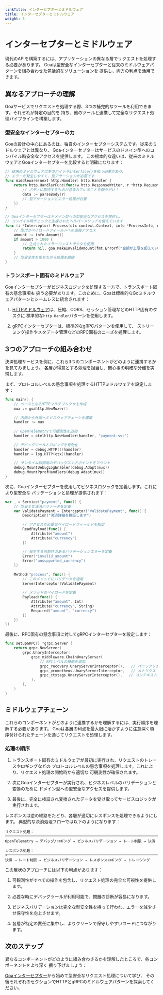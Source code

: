 ```yaml
---
linkTitle: インターセプターとミドルウェア
title: インターセプターとミドルウェア
weight: 5
---
```


# インターセプターとミドルウェア

現代のAPIを構築するには、アプリケーションの異なる層でリクエストを処理する必要があります。
Goaは型安全なインターセプターと従来のミドルウェアパターンを組み合わせた包括的なソリューションを
提供し、両方の利点を活用できます。

## 異なるアプローチの理解

Goaサービスでリクエストを処理する際、3つの補完的なツールを利用できます。それぞれが特定の目的を
持ち、他のツールと連携して完全なリクエスト処理パイプラインを構築します。

### 型安全なインターセプターの力

Goaの設計の中心にあるのは、独自のインターセプターシステムです。従来のミドルウェアとは異なり、
Goaインターセプターはサービスのドメイン型へのコンパイル時安全なアクセスを提供します。
この根本的な違いは、従来のミドルウェアとGoaインターセプターを比較すると明確になります：

```go
// 従来のミドルウェアは生のバイトやinterface{}を扱う必要があり、
// エラーが発生しやすく、型アサーションが必要です
func middleware(next http.Handler) http.Handler {
    return http.HandlerFunc(func(w http.ResponseWriter, r *http.Request) {
        // ボディに期待するものが含まれていることを願うだけ！
        data := parseBody(r)
        // 型アサーションとエラー処理が必要
    })
}

// Goaインターセプターはドメイン型への型安全なアクセスを提供し、
// コンパイル時チェックと生成されたヘルパーメソッドを備えています
func (i *Interceptor) Process(ctx context.Context, info *ProcessInfo, next goa.Endpoint) (any, error) {
    // 型付きペイロードフィールドへの直接アクセス
    amount := info.Amount()
    if amount > 1000 {
        // 生成されたエラーコンストラクタを使用
        return nil, goa.MakeInvalidAmount(fmt.Errorf("金額が上限を超えています"))
    }
    // 型安全性を保ちながら処理を継続
}
```

### トランスポート固有のミドルウェア

Goaインターセプターがビジネスロジックを処理する一方で、トランスポート固有の懸念事項も
扱う必要があります。このために、Goaは標準的なGoミドルウェアパターンとシームレスに統合されます：

1. [HTTPミドルウェア](./2-http-middleware)は、圧縮、CORS、セッション管理などのHTTP固有のタスクに
   標準的な`http.Handler`パターンを使用します。

2. [gRPCインターセプター](./3-grpc-interceptors)は、標準的なgRPCパターンを使用して、
   ストリーミング操作やメタデータ管理などのRPC固有のニーズを処理します。

## 3つのアプローチの組み合わせ

決済処理サービスを例に、これら3つのコンポーネントがどのように連携するかを見てみましょう。
各層が得意とする処理を担当し、関心事の明確な分離を実現します。

まず、プロトコルレベルの懸念事項を処理するHTTPミドルウェアを設定します：

```go
func main() {
    // ベースとなるHTTPマルチプレクサを作成
    mux := goahttp.NewMuxer()
    
    // 内側から外側へミドルウェアチェーンを構築
    handler := mux
    
    // OpenTelemetryで可観測性を追加
    handler = otelhttp.NewHandler(handler, "payment-svc")
    
    // デバッグツールとロギングを有効化
    handler = debug.HTTP()(handler)
    handler = log.HTTP(ctx)(handler)
    
    // ランタイム制御用のデバッグエンドポイントをマウント
    debug.MountDebugLogEnabler(debug.Adapt(mux))
    debug.MountPprofHandlers(debug.Adapt(mux))
}
```

次に、Goaインターセプターを使用してビジネスロジックを定義します。これにより型安全な
バリデーションと処理が提供されます：

```go
var _ = Service("payment", func() {
    // 型安全な決済バリデータを定義
    var ValidatePayment = Interceptor("ValidatePayment", func() {
        Description("決済詳細を検証します")
        
        // アクセスが必要なペイロードフィールドを指定
        ReadPayload(func() {
            Attribute("amount")
            Attribute("currency")
        })
        
        // 発生する可能性のあるバリデーションエラーを定義
        Error("invalid_amount")
        Error("unsupported_currency")
    })
    
    Method("process", func() {
        // このメソッドにバリデータを適用
        ServerInterceptor(ValidatePayment)
        
        // メソッドのペイロードを定義
        Payload(func() {
            Attribute("amount", Int)
            Attribute("currency", String)
            Required("amount", "currency")
        })
    })
})
```

最後に、RPC固有の懸念事項に対してgRPCインターセプターを設定します：

```go
func setupGRPC() *grpc.Server {
    return grpc.NewServer(
        grpc.UnaryInterceptor(
            grpc_middleware.ChainUnaryServer(
                // RPCレベルの機能を追加
                grpc_recovery.UnaryServerInterceptor(),   // パニックリカバリー
                grpc_prometheus.UnaryServerInterceptor,   // メトリクス
                grpc_ctxtags.UnaryServerInterceptor(),   // コンテキストタグ付け
            ),
        ),
    )
}
```

## ミドルウェアチェーン

これらのコンポーネントがどのように連携するかを理解するには、実行順序を理解する必要があります。
Goaは各層の利点を最大限に活かすように注意深く順序付けられたチェーンを通じてリクエストを処理します。

### 処理の順序

1. トランスポート固有のミドルウェアが最初に実行され、リクエストのトレースやロギングなどの
   プロトコルレベルの懸念事項を処理します。これにより、リクエスト処理の開始時から適切な
   可観測性が確保されます。

2. 次にGoaインターセプターが実行され、ビジネスレベルのバリデーションと変換のために
   ドメイン型への型安全なアクセスを提供します。

3. 最後に、完全に検証され変換されたデータを受け取ってサービスロジックが実行されます。

レスポンスは逆の経路をたどり、各層が適切にレスポンスを処理できるようにします。
典型的な決済処理フローでは以下のようになります：

```
リクエスト処理：
─────────────────────────────────────────────────────────────────────────────>
OpenTelemetry → デバッグ/ロギング → ビジネスバリデーション → レート制限 → 決済

レスポンス処理：
<─────────────────────────────────────────────────────────────────────────────
決済 → レート制限 → ビジネスバリデーション → レスポンスロギング → トレーシング
```

この層状のアプローチには以下の利点があります：

1. 可観測性がすべての操作を包含し、リクエスト処理の完全な可視性を提供します。

2. 必要な時にデバッグツールが利用可能で、問題の診断が容易になります。

3. ビジネスバリデーションは完全な型安全性を持って行われ、エラーを減少させ保守性を向上させます。

4. 各層が特定の責任に集中し、よりクリーンで保守しやすいコードにつながります。

## 次のステップ

異なるコンポーネントがどのように組み合わさるかを理解したところで、各コンポーネントをより深く
掘り下げましょう：

[Goaインターセプター](./1-goa-interceptors)から始めて型安全なリクエスト処理について学び、
その後それぞれのセクションでHTTPとgRPCのミドルウェアパターンを探索してください。 
